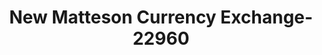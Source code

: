 ---
f_zip-code: 60443
f_state-code: IL
title: New Matteson Currency Exchange-22960
f_phone: 708-481-8720
f_city-only: Matteson
f_address: 4453 Lincoln Hwy Matteson
f_location-unique-id: '22960'
slug: new-matteson-currency-exchange-22960
updated-on: '2024-05-30T13:46:58.046Z'
created-on: '2024-05-30T13:36:59.803Z'
published-on: '2024-05-30T13:54:32.469Z'
f_city-state: cms/city/matteson-il.md
f_company: cms/company/new-matteson-currency-exchange.md
f_state: cms/state/illinois.md
layout: '[payday-loan].html'
tags: payday-loan
---